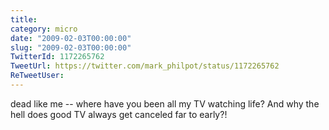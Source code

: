 ```yaml
---
title: 
category: micro
date: "2009-02-03T00:00:00"
slug: "2009-02-03T00:00:00"
TwitterId: 1172265762
TweetUrl: https://twitter.com/mark_philpot/status/1172265762
ReTweetUser: 
---
```


dead like me -- where have you been all my TV watching life? And why the hell does good TV always get canceled far to early?!